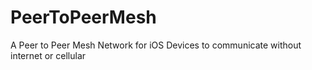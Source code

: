# PeerToPeerMesh
A Peer to Peer Mesh Network for iOS Devices to communicate without internet or cellular 
